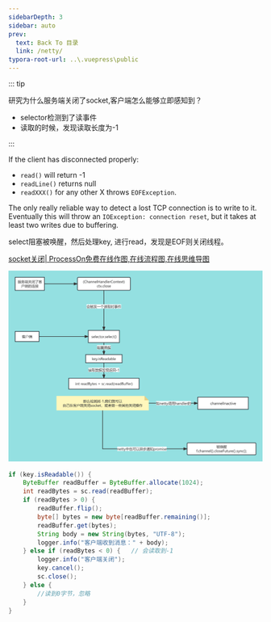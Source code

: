 ```yaml
---
sidebarDepth: 3
sidebar: auto
prev:
  text: Back To 目录
  link: /netty/
typora-root-url: ..\.vuepress\public
---
```






::: tip

研究为什么服务端关闭了socket,客户端怎么能够立即感知到？

- selector检测到了读事件
- 读取的时候，发现读取长度为-1

:::



If the client has disconnected properly:

- `read()` will return -1
- `readLine()` returns null
- `readXXX()` for any other X throws `EOFException`.

The only really reliable way to detect a lost TCP connection is to write to it. Eventually this will throw an `IOException: connection reset`, but it takes at least two writes due to buffering.



select阻塞被唤醒，然后处理key,  进行read，发现是EOF则关闭线程。



[socket关闭| ProcessOn免费在线作图,在线流程图,在线思维导图](https://www.processon.com/view/link/643a0aa496a2d95a10083ab8)

<common-progresson-snippet src="https://www.processon.com/diagraming/643a011740a0dd65f6a74008"/>

![socket关闭](/images/netty/socket关闭.png)



```java
if (key.isReadable()) {
    ByteBuffer readBuffer = ByteBuffer.allocate(1024);
    int readBytes = sc.read(readBuffer);
    if (readBytes > 0) {
        readBuffer.flip();
        byte[] bytes = new byte[readBuffer.remaining()];
        readBuffer.get(bytes);
        String body = new String(bytes, "UTF-8");
        logger.info("客户端收到消息：" + body);
    } else if (readBytes < 0) {   // 会读取到-1
        logger.info("客户端关闭");
        key.cancel();
        sc.close();
    } else {
        //读到0字节，忽略
    }
}
```

